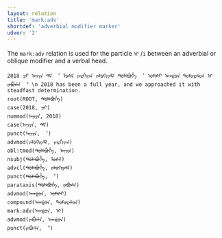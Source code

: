 ```yaml
---
layout: relation
title: 'mark:adv'
shortdef: 'adverbial modifier marker'
udver: '2'
---
```


The `mark:adv` relation is used for the particle `ᡞ᠋` /`i` between an adverbial or oblique modifier and a verbal head.

~~~ sdparse
2018 ᠴᡞ ᠠᠨᡞᠶᠠ ᡩᡝ ︐ ᠮᡠᠰᡝ ᠶᠠᠷᡤᡞᠶᠠᠨ ᡪᠠᠯᡠᡣᡞᠶᠠᠮᡝ ᡩᡠᠯᡝᠪᡠᡥᡝ ︐ ᡠᠮᡝᠰᡞ ᠠᡣᡩᡠᠨ ᡨᠣᠮᠣᠷᡥᠣᠨ ᡞ᠋ ᠶᠠᠪᡠᡥᠠ ︒ \n 2018 has been a full year, and we approached it with steadfast determination.
root(ROOT, ᡩᡠᠯᡝᠪᡠᡥᡝ)
case(2018, ᠴᡞ)
nummod(ᠠᠨᡞᠶᠠ, 2018)
case(ᠠᠨᡞᠶᠠ, ᡩᡝ)
punct(ᠠᠨᡞᠶᠠ, ︐)
advmod(ᡪᠠᠯᡠᡣᡞᠶᠠᠮᡝ, ᠶᠠᠷᡤᡞᠶᠠᠨ)
obl:tmod(ᡩᡠᠯᡝᠪᡠᡥᡝ, ᠠᠨᡞᠶᠠ)
nsubj(ᡩᡠᠯᡝᠪᡠᡥᡝ, ᠮᡠᠰᡝ)
advcl(ᡩᡠᠯᡝᠪᡠᡥᡝ, ᡪᠠᠯᡠᡣᡞᠶᠠᠮᡝ)
punct(ᡩᡠᠯᡝᠪᡠᡥᡝ, ︐)
parataxis(ᡩᡠᠯᡝᠪᡠᡥᡝ, ᠶᠠᠪᡠᡥᠠ)
advmod(ᠠᡣᡩᡠᠨ, ᡠᠮᡝᠰᡞ)
compound(ᠠᡣᡩᡠᠨ, ᡨᠣᠮᠣᠷᡥᠣᠨ)
mark:adv(ᠠᡣᡩᡠᠨ, ᡞ᠋)
advmod(ᠶᠠᠪᡠᡥᠠ, ᠠᡣᡩᡠᠨ)
punct(ᠶᠠᠪᡠᡥᠠ, ︒)
~~~



<!-- Interlanguage links updated Po 6. listopadu 2023, 21:43:01 CET -->
